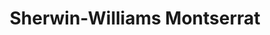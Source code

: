 ---
title: "Sherwin-Williams Montserrat"
url: /zona-3-mixco/sherwin-williams-montserrat/
shop: pintura
---